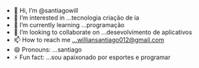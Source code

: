 - 👋 Hi, I’m @santiagowill
- 👀 I’m interested in ...tecnologia  criação de ia 
- 🌱 I’m currently learning ...programação
- 💞️ I’m looking to collaborate on ...desevolvimento de aplicativos  
- 📫 How to reach me ...williansantiago012@gmail.com  
- 😄 Pronouns: ...santiago  
- ⚡ Fun fact: ...sou apaixonado por esportes e programar 

<!---
santiagowill/santiagowill is a ✨ special ✨ repository because its `README.md` (this file) appears on your GitHub profile.
You can click the Preview link to take a look at your changes.
--->
